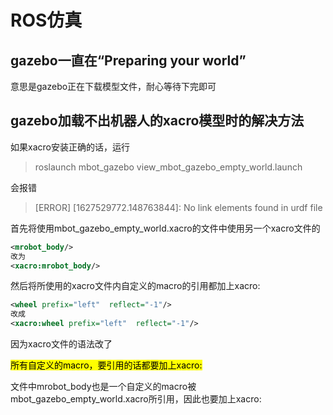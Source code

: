 # ROS仿真

## gazebo一直在“Preparing your world”

意思是gazebo正在下载模型文件，耐心等待下完即可



## gazebo加载不出机器人的xacro模型时的解决方法

如果xacro安装正确的话，运行

> roslaunch mbot_gazebo view_mbot_gazebo_empty_world.launch

会报错

> [ERROR] [1627529772.148763844]: No link elements found in urdf file

首先将使用mbot_gazebo_empty_world.xacro的文件中使用另一个xacro文件的

```xml
<mrobot_body/>
改为
<xacro:mrobot_body/>
```

然后将所使用的xacro文件内自定义的macro的引用都加上xacro:

```xml
<wheel prefix="left"  reflect="-1"/> 
改成
<xacro:wheel prefix="left"  reflect="-1"/>
```

因为xacro文件的语法改了

<mark>所有自定义的macro，要引用的话都要加上xacro:</mark>

文件中mrobot_body也是一个自定义的macro被mbot_gazebo_empty_world.xacro所引用，因此也要加上xacro:
